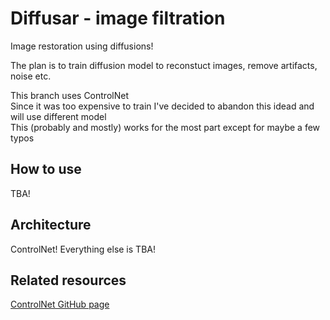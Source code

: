 # Diffusar - image filtration

Image restoration using diffusions!

The plan is to train diffusion model to reconstuct images, remove artifacts, noise etc.

This branch uses ControlNet  
Since it was too expensive to train I've decided to abandon this idead and will use different model  
This (probably and mostly) works for the most part except for maybe a few typos

## How to use

TBA!

## Architecture

ControlNet!
Everything else is TBA!

## Related resources

[ControlNet GitHub page](https://github.com/lllyasviel/ControlNet)  
